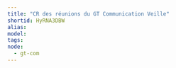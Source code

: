 ```yaml
---
title: "CR des réunions du GT Communication Veille"
shortid: HyRNA3DBW
alias:
model:
tags:
node: 
  - gt-com
---
```

